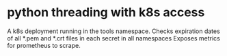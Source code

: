 # python threading with k8s access

A k8s deployment running in the tools namespace.
Checks expiration dates of all *.pem and *.crt files in each secret in all namespaces
Exposes metrics for prometheus to scrape.